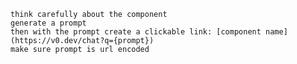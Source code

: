     think carefully about the component
    generate a prompt
    then with the prompt create a clickable link: [component name](https://v0.dev/chat?q={prompt})
    make sure prompt is url encoded


